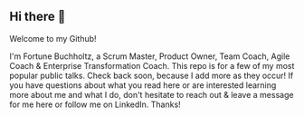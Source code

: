 ## Hi there 👋

Welcome to my Github!

I'm Fortune Buchholtz, a Scrum Master, Product Owner, Team Coach, Agile Coach & Enterprise Transformation Coach. This repo is for a few of my most popular public talks. Check back soon, because I add more as they occur! If you have questions about what you read here or are interested learning more about me and what I do, don't hesitate to reach out & leave a message for me here or follow me on LinkedIn. Thanks!

<!--
**FortuneBuchholtz/FortuneBuchholtz** is a ✨ _special_ ✨ repository because its `README.md` (this file) appears on your GitHub profile.

Here are some ideas to get you started:

- 🔭 I’m currently working on ...
- 🌱 I’m currently learning ...
- 👯 I’m looking to collaborate on ...
- 🤔 I’m looking for help with ...
- 💬 Ask me about ...
- 📫 How to reach me: ...
- 😄 Pronouns: ...
- ⚡ Fun fact: ...
-->
